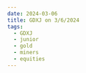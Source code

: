 ```yaml
---
date: 2024-03-06
title: GDXJ on 3/6/2024
tags: 
  - GDXJ
  - junior
  - gold
  - miners
  - equities
---
```

<div class="post">
<snapshot-grid 
    :reports="['2024/03/05/CTA/GDXJ', '2024/03/06/CTA/GDXJ', '2024/03/06/MTP/GDXJ']"
    chart="2024/03/06/Chart/GDXJ"
/>
<p>

</p>
<p>

</p>
</div>